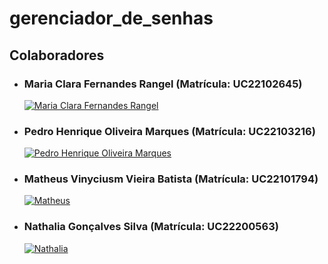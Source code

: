 # gerenciador_de_senhas
## Colaboradores

- ### Maria Clara Fernandes Rangel (Matrícula: UC22102645)
  [![Maria Clara Fernandes Rangel](https://avatars.githubusercontent.com/MariRangel04?s=100)](https://github.com/MariRangel04)
- ### Pedro Henrique Oliveira Marques (Matrícula: UC22103216)
  [![Pedro Henrique Oliveira Marques](https://avatars.githubusercontent.com/phxdablio?s=100)](https://github.com/phxdablio)
- ### Matheus Vinyciusm Vieira Batista (Matrícula: UC22101794)
  [![Matheus](https://avatars.githubusercontent.com/matheus58?s=100)](https://github.com/matheus58)
- ### Nathalia Gonçalves Silva (Matrícula: UC22200563)
  [![Nathalia](https://avatars.githubusercontent.com/nathi-gs?s=100)](https://github.com/nathi-gs)
